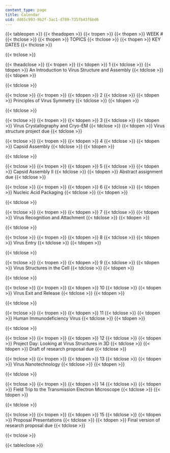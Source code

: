 ```yaml
---
content_type: page
title: Calendar
uid: dd65c993-9b2f-3ac1-d789-735fb43f6bd6
---
```


{{< tableopen >}}
{{< theadopen >}}
{{< tropen >}}
{{< thopen >}}
WEEK #
{{< thclose >}}
{{< thopen >}}
TOPICS
{{< thclose >}}
{{< thopen >}}
KEY DATES
{{< thclose >}}

{{< trclose >}}

{{< theadclose >}}
{{< tropen >}}
{{< tdopen >}}
1
{{< tdclose >}}
{{< tdopen >}}
An Introduction to Virus Structure and Assembly
{{< tdclose >}}
{{< tdopen >}}

{{< tdclose >}}

{{< trclose >}}
{{< tropen >}}
{{< tdopen >}}
2
{{< tdclose >}}
{{< tdopen >}}
Principles of Virus Symmetry
{{< tdclose >}}
{{< tdopen >}}

{{< tdclose >}}

{{< trclose >}}
{{< tropen >}}
{{< tdopen >}}
3
{{< tdclose >}}
{{< tdopen >}}
Virus Crystallography and Cryo-EM
{{< tdclose >}}
{{< tdopen >}}
Virus structure project due
{{< tdclose >}}

{{< trclose >}}
{{< tropen >}}
{{< tdopen >}}
4
{{< tdclose >}}
{{< tdopen >}}
Capsid Assembly
{{< tdclose >}}
{{< tdopen >}}

{{< tdclose >}}

{{< trclose >}}
{{< tropen >}}
{{< tdopen >}}
5
{{< tdclose >}}
{{< tdopen >}}
Capsid Assembly II
{{< tdclose >}}
{{< tdopen >}}
Abstract assignment due
{{< tdclose >}}

{{< trclose >}}
{{< tropen >}}
{{< tdopen >}}
6
{{< tdclose >}}
{{< tdopen >}}
Nucleic Acid Packaging
{{< tdclose >}}
{{< tdopen >}}

{{< tdclose >}}

{{< trclose >}}
{{< tropen >}}
{{< tdopen >}}
7
{{< tdclose >}}
{{< tdopen >}}
Virus Recognition and Attachment
{{< tdclose >}}
{{< tdopen >}}

{{< tdclose >}}

{{< trclose >}}
{{< tropen >}}
{{< tdopen >}}
8
{{< tdclose >}}
{{< tdopen >}}
Virus Entry
{{< tdclose >}}
{{< tdopen >}}

{{< tdclose >}}

{{< trclose >}}
{{< tropen >}}
{{< tdopen >}}
9
{{< tdclose >}}
{{< tdopen >}}
Virus Structures in the Cell
{{< tdclose >}}
{{< tdopen >}}

{{< tdclose >}}

{{< trclose >}}
{{< tropen >}}
{{< tdopen >}}
10
{{< tdclose >}}
{{< tdopen >}}
Virus Exit and Release
{{< tdclose >}}
{{< tdopen >}}

{{< tdclose >}}

{{< trclose >}}
{{< tropen >}}
{{< tdopen >}}
11
{{< tdclose >}}
{{< tdopen >}}
Human Immunodeficiency Virus
{{< tdclose >}}
{{< tdopen >}}

{{< tdclose >}}

{{< trclose >}}
{{< tropen >}}
{{< tdopen >}}
12
{{< tdclose >}}
{{< tdopen >}}
Project Day: Looking at Virus Structures in 3D
{{< tdclose >}}
{{< tdopen >}}
Draft of research proposal due
{{< tdclose >}}

{{< trclose >}}
{{< tropen >}}
{{< tdopen >}}
13
{{< tdclose >}}
{{< tdopen >}}
Virus Nanotechnology
{{< tdclose >}}
{{< tdopen >}}

{{< tdclose >}}

{{< trclose >}}
{{< tropen >}}
{{< tdopen >}}
14
{{< tdclose >}}
{{< tdopen >}}
Field Trip to the Transmission Electron Microscope
{{< tdclose >}}
{{< tdopen >}}

{{< tdclose >}}

{{< trclose >}}
{{< tropen >}}
{{< tdopen >}}
15
{{< tdclose >}}
{{< tdopen >}}
Proposal Presentations
{{< tdclose >}}
{{< tdopen >}}
Final version of research proposal due
{{< tdclose >}}

{{< trclose >}}

{{< tableclose >}}